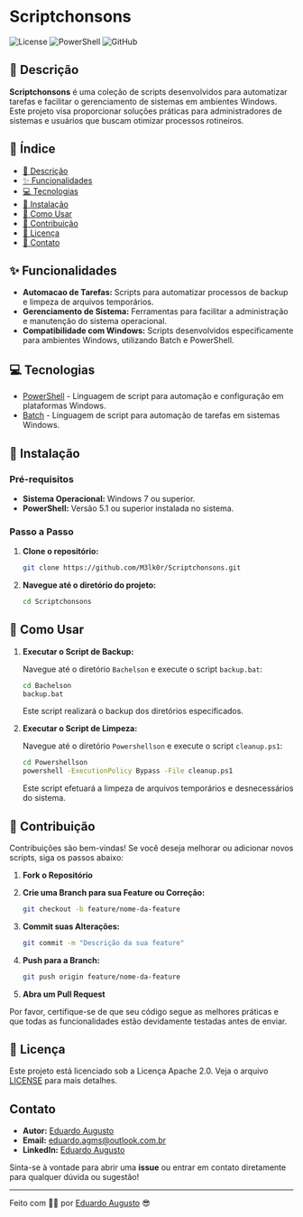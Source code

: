 # Scriptchonsons

![License](https://img.shields.io/badge/license-Apache%202.0-blue)
![PowerShell](https://img.shields.io/badge/language-PowerShell-blue)
![GitHub](https://img.shields.io/github/license/M3lk0r/Scriptchonsons)

## 🎯 Descrição

**Scriptchonsons** é uma coleção de scripts desenvolvidos para automatizar tarefas e facilitar o gerenciamento de sistemas em ambientes Windows. Este projeto visa proporcionar soluções práticas para administradores de sistemas e usuários que buscam otimizar processos rotineiros.

## 📝 Índice

- [🎯 Descrição](#-descrição)
- [✨ Funcionalidades](#-funcionalidades)
- [💻 Tecnologias](#-tecnologias)
- [🔧 Instalação](#-instalação)
- [🚀 Como Usar](#-como-usar)
- [🤝 Contribuição](#-contribuição)
- [🐜 Licença](#-licença)
- [💋 Contato](#-contato)

## ✨ Funcionalidades

- **Automacao de Tarefas:** Scripts para automatizar processos de backup e limpeza de arquivos temporários.
- **Gerenciamento de Sistema:** Ferramentas para facilitar a administração e manutenção do sistema operacional.
- **Compatibilidade com Windows:** Scripts desenvolvidos especificamente para ambientes Windows, utilizando Batch e PowerShell.

## 💻 Tecnologias

- [PowerShell](https://docs.microsoft.com/pt-br/powershell/) - Linguagem de script para automação e configuração em plataformas Windows.
- [Batch](https://docs.microsoft.com/pt-br/windows-server/administration/windows-commands/windows-commands) - Linguagem de script para automação de tarefas em sistemas Windows.

## 🔧 Instalação

### Pré-requisitos

- **Sistema Operacional:** Windows 7 ou superior.
- **PowerShell:** Versão 5.1 ou superior instalada no sistema.

### Passo a Passo

1. **Clone o repositório:**

   ```bash
   git clone https://github.com/M3lk0r/Scriptchonsons.git
   ```

2. **Navegue até o diretório do projeto:**

   ```bash
   cd Scriptchonsons
   ```

## 🚀 Como Usar

1. **Executar o Script de Backup:**

   Navegue até o diretório `Bachelson` e execute o script `backup.bat`:

   ```bash
   cd Bachelson
   backup.bat
   ```

   Este script realizará o backup dos diretórios especificados.

2. **Executar o Script de Limpeza:**

   Navegue até o diretório `Powershellson` e execute o script `cleanup.ps1`:

   ```bash
   cd Powershellson
   powershell -ExecutionPolicy Bypass -File cleanup.ps1
   ```

   Este script efetuará a limpeza de arquivos temporários e desnecessários do sistema.

## 🤝 Contribuição

Contribuições são bem-vindas! Se você deseja melhorar ou adicionar novos scripts, siga os passos abaixo:

1. **Fork o Repositório**
2. **Crie uma Branch para sua Feature ou Correção:**

   ```bash
   git checkout -b feature/nome-da-feature
   ```

3. **Commit suas Alterações:**

   ```bash
   git commit -m "Descrição da sua feature"
   ```

4. **Push para a Branch:**

   ```bash
   git push origin feature/nome-da-feature
   ```

5. **Abra um Pull Request**

Por favor, certifique-se de que seu código segue as melhores práticas e que todas as funcionalidades estão devidamente testadas antes de enviar.

## 🐜 Licença

Este projeto está licenciado sob a Licença Apache 2.0. Veja o arquivo [LICENSE](LICENSE) para mais detalhes.

## Contato

- **Autor:** [Eduardo Augusto](https://github.com/M3lk0r)
- **Email:** eduardo.agms@outlook.com.br
- **LinkedIn:** [Eduardo Augusto](https://www.linkedin.com/in/eduardo-augusto-gomes-299175105)

Sinta-se à vontade para abrir uma **issue** ou entrar em contato diretamente para qualquer dúvida ou sugestão!

---

Feito com 😶‍🌫️ por [Eduardo Augusto](https://github.com/M3lk0r) 😎

